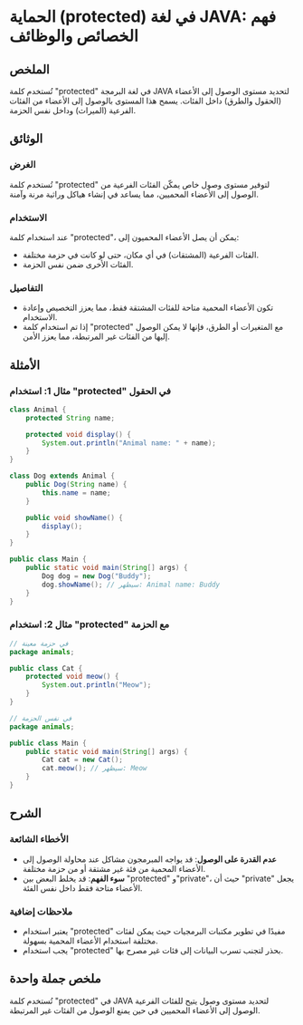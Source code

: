 <!--
Meta Description: # الحماية (protected) في لغة JAVA: فهم الخصائص والوظائف ## الملخص تُستخدم كلمة "protected" في لغة البرمجة JAVA لتحديد مستوى الوصول إلى الأعضاء (الحقول...
Meta Keywords: protected, الأعضاء, الوصول, إلى, الفئات
-->

# الحماية (protected) في لغة JAVA: فهم الخصائص والوظائف

## الملخص
تُستخدم كلمة "protected" في لغة البرمجة JAVA لتحديد مستوى الوصول إلى الأعضاء (الحقول والطرق) داخل الفئات. يسمح هذا المستوى بالوصول إلى الأعضاء من الفئات الفرعية (الميراث) وداخل نفس الحزمة.

## الوثائق
### الغرض
تُستخدم كلمة "protected" لتوفير مستوى وصول خاص يمكّن الفئات الفرعية من الوصول إلى الأعضاء المحميين، مما يساعد في إنشاء هياكل وراثية مرنة وآمنة.

### الاستخدام
عند استخدام كلمة "protected"، يمكن أن يصل الأعضاء المحميون إلى:
- الفئات الفرعية (المشتقات) في أي مكان، حتى لو كانت في حزمة مختلفة.
- الفئات الأخرى ضمن نفس الحزمة.

### التفاصيل
- تكون الأعضاء المحمية متاحة للفئات المشتقة فقط، مما يعزز التخصيص وإعادة الاستخدام.
- إذا تم استخدام كلمة "protected" مع المتغيرات أو الطرق، فإنها لا يمكن الوصول إليها من الفئات غير المرتبطة، مما يعزز الأمن.

## الأمثلة
### مثال 1: استخدام "protected" في الحقول
```java
class Animal {
    protected String name;

    protected void display() {
        System.out.println("Animal name: " + name);
    }
}

class Dog extends Animal {
    public Dog(String name) {
        this.name = name;
    }

    public void showName() {
        display();
    }
}

public class Main {
    public static void main(String[] args) {
        Dog dog = new Dog("Buddy");
        dog.showName(); // سيظهر: Animal name: Buddy
    }
}
```

### مثال 2: استخدام "protected" مع الحزمة
```java
// في حزمة معينة
package animals;

public class Cat {
    protected void meow() {
        System.out.println("Meow");
    }
}

// في نفس الحزمة
package animals;

public class Main {
    public static void main(String[] args) {
        Cat cat = new Cat();
        cat.meow(); // سيظهر: Meow
    }
}
```

## الشرح
### الأخطاء الشائعة
- **عدم القدرة على الوصول**: قد يواجه المبرمجون مشاكل عند محاولة الوصول إلى الأعضاء المحمية من فئة غير مشتقة أو من حزمة مختلفة.
- **سوء الفهم**: قد يخلط البعض بين "protected" و"private"، حيث أن "private" يجعل الأعضاء متاحة فقط داخل نفس الفئة.

### ملاحظات إضافية
- يعتبر استخدام "protected" مفيدًا في تطوير مكتبات البرمجيات حيث يمكن لفئات مختلفة استخدام الأعضاء المحمية بسهولة.
- يجب استخدام "protected" بحذر لتجنب تسرب البيانات إلى فئات غير مصرح بها.

## ملخص جملة واحدة
تُستخدم كلمة "protected" في JAVA لتحديد مستوى وصول يتيح للفئات الفرعية الوصول إلى الأعضاء المحميين في حين يمنع الوصول من الفئات غير المرتبطة.